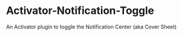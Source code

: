 # Activator-Notification-Toggle
An Activator plugin to toggle the Notification Center (aka Cover Sheet)
